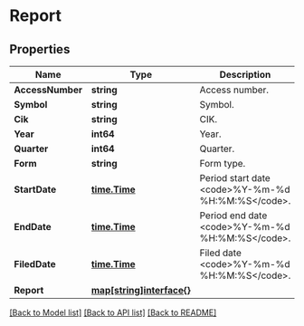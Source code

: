 # Report

## Properties

Name | Type | Description | Notes
------------ | ------------- | ------------- | -------------
**AccessNumber** | **string** | Access number. | [optional] 
**Symbol** | **string** | Symbol. | [optional] 
**Cik** | **string** | CIK. | [optional] 
**Year** | **int64** | Year. | [optional] 
**Quarter** | **int64** | Quarter. | [optional] 
**Form** | **string** | Form type. | [optional] 
**StartDate** | [**time.Time**](time.Time.md) | Period start date &lt;code&gt;%Y-%m-%d %H:%M:%S&lt;/code&gt;. | [optional] 
**EndDate** | [**time.Time**](time.Time.md) | Period end date &lt;code&gt;%Y-%m-%d %H:%M:%S&lt;/code&gt;. | [optional] 
**FiledDate** | [**time.Time**](time.Time.md) | Filed date &lt;code&gt;%Y-%m-%d %H:%M:%S&lt;/code&gt;. | [optional] 
**Report** | [**map[string]interface{}**](.md) |  | [optional] 

[[Back to Model list]](../README.md#documentation-for-models) [[Back to API list]](../README.md#documentation-for-api-endpoints) [[Back to README]](../README.md)


